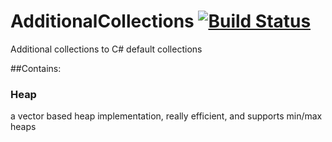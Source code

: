 # AdditionalCollections [![Build Status](https://travis-ci.org/mina-asham/AdditionalCollections.svg)](https://travis-ci.org/mina-asham/AdditionalCollections)
Additional collections to C# default collections

##Contains:
### Heap
a vector based heap implementation, really efficient, and supports min/max heaps
